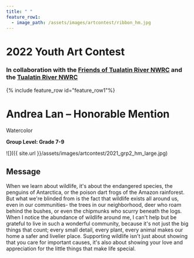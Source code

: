 ```yaml
---
title: " "
feature_row1:
  - image_path: /assets/images/artcontest/ribbon_hm.jpg
---
```


# 2022 Youth Art Contest

### In collaboration with the [Friends of Tualatin River NWRC](https://fotr.wildapricot.org/) and the [Tualatin River NWRC](https://www.fws.gov/refuge/Tualatin_River/)

{% include feature_row id="feature_row1"%}

# Andrea Lan – Honorable Mention  
Watercolor  

**Group Level: Grade 7-9**  

![]({{ site.url }}/assets/images/artcontest/2021_grp2_hm_large.jpg)

## Message

When we learn about wildlife, it's about the endangered species, the penguins of Antarctica, or the poison dart frogs of the Amazon rainforest. But what we're blinded from is the fact that wildlife exists all around us, even in our communities- the trees in our neighborhood, deer who roam behind the bushes, or even the chipmunks who scurry beneath the logs. When I notice the abundance of wildlife around me, I can't help but be grateful to live in such a wonderful community, because it's not just the big things that count; every small detail, every plant, every animal makes our home a safer and livelier place. Supporting wildlife isn't just about showing that you care for important causes, it's also about showing your love and appreciation for the little things that make life special.

